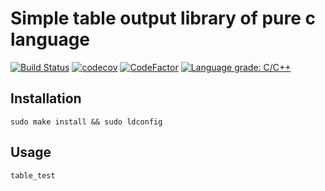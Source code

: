 # Simple table output library of pure c language

[![Build Status](https://travis-ci.com/Shylock-Hg/table.c.svg?branch=master)](https://travis-ci.com/Shylock-Hg/table.c)
[![codecov](https://codecov.io/gh/Shylock-Hg/table.c/branch/master/graph/badge.svg)](https://codecov.io/gh/Shylock-Hg/table.c)
[![CodeFactor](https://www.codefactor.io/repository/github/shylock-hg/mqttor/badge)](https://www.codefactor.io/repository/github/shylock-hg/mqttor)
[![Language grade: C/C++](https://img.shields.io/lgtm/grade/cpp/g/Shylock-Hg/table.c.svg?logo=lgtm&logoWidth=18)](https://lgtm.com/projects/g/Shylock-Hg/table.c/context:cpp)


## Installation

`sudo make install && sudo ldconfig`

## Usage

`table_test`

